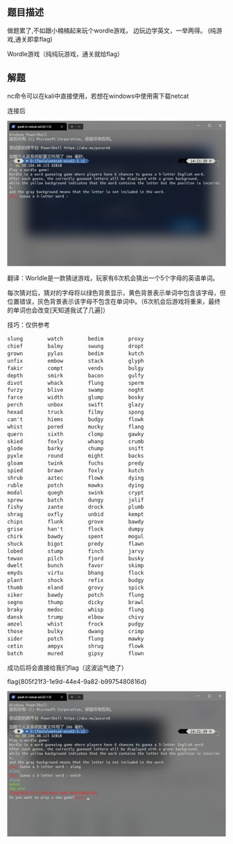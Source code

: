 ## 题目描述

做题累了,不如跟小楠楠起来玩个wordle游戏， 边玩边学英文，一举两得。
(纯游戏,通关即拿flag)

Wordle游戏（纯纯玩游戏，通关就给flag）

## 解题

nc命令可以在kali中直接使用，若想在windows中使用需下载netcat

连接后

![image-20240220160408709](./img/Wordle/image-20240220160408709.png)

翻译：Worldle是一款猜谜游戏，玩家有6次机会猜出一个5个字母的英语单词。

每次猜对后，猜对的字母将以绿色背景显示，黄色背景表示单词中包含该字母，但位置错误，灰色背景表示该字母不包含在单词中。（6次机会后游戏将重来，最终的单词也会改变[天知道我试了几遍]）

技巧：仅供参考

```markdown
slung        watch        bedim        proxy
chief        balmy        swung        dropt
grown        pylas        bedim        kutch
unfix        embow        stack        glyph
fakir        compt        vends        bulgy
depth        smirk        bacon        gulfy
divot        whack        flung        sperm
furzy        blive        swamp        noght
farce        width        glump        bosky
perch        unbox        swift        glazy
hexad        truck        filmy        spong
can't        hiems        budgy        flowk
whist        pored        mucky        flang
quern        sixth        clomp        gawky
skied        foxly        whang        crumb
glode        barky        chump        snift
pyxle        round        might        backs
gloam        twink        fuchs        predy
spied        brawn        foxly        kutch
shrub        aztec        flowk        dying
ruble        potch        mawks        dying
modal        quegh        swink        crypt
sprew        batch        dungy        jolif
fishy        zante        drock        plumb
shrag        oxfly        unbid        kempt
chips        flunk        grove        bawdy
grise        han't        flock        dumpy
chirk        bawdy        spent        mogul
shuck        bigot        predy        flawn
lobed        stump        finch        jarvy
tewan        pilch        fjord        busky
dwelt        bunch        favor        skimp
emyds        virtu        bhang        flock
plant        shock        refix        budgy
thumb        eland        grovy        spick
siker        bawdy        potch        flung
segno        thump        dicky        brawl
braky        medoc        whisp        flung
dansk        trump        elbow        chivy
amzel        whist        frock        pudgy
those        bulky        dwang        crimp
sider        potch        flung        mawky
cetin        ampyx        shrug        flowk
batch        mured        gipsy        flown
```



成功后将会直接给我们flag（这波运气绝了）

flag{805f21f3-1e9d-44e4-9a82-b9975480816d}

![image-20240220160450049](./img/Wordle/image-20240220160450049.png)

